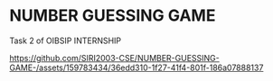 # NUMBER GUESSING GAME 
 Task 2 of OIBSIP INTERNSHIP
 
https://github.com/SIRI2003-CSE/NUMBER-GUESSING-GAME-/assets/159783434/36edd310-1f27-41f4-801f-186a07888137
